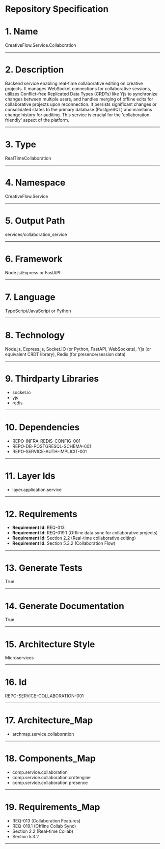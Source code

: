 # Repository Specification

# 1. Name
CreativeFlow.Service.Collaboration


---

# 2. Description
Backend service enabling real-time collaborative editing on creative projects. It manages WebSocket connections for collaborative sessions, utilizes Conflict-free Replicated Data Types (CRDTs) like Yjs to synchronize changes between multiple users, and handles merging of offline edits for collaborative projects upon reconnection. It persists significant changes or consolidated states to the primary database (PostgreSQL) and maintains change history for auditing. This service is crucial for the 'collaboration-friendly' aspect of the platform.


---

# 3. Type
RealTimeCollaboration


---

# 4. Namespace
CreativeFlow.Service


---

# 5. Output Path
services/collaboration_service


---

# 6. Framework
Node.js/Express or FastAPI


---

# 7. Language
TypeScript/JavaScript or Python


---

# 8. Technology
Node.js, Express.js, Socket.IO (or Python, FastAPI, WebSockets), Yjs (or equivalent CRDT library), Redis (for presence/session data)


---

# 9. Thirdparty Libraries

- socket.io
- yjs
- redis


---

# 10. Dependencies

- REPO-INFRA-REDIS-CONFIG-001
- REPO-DB-POSTGRESQL-SCHEMA-001
- REPO-SERVICE-AUTH-IMPLICIT-001


---

# 11. Layer Ids

- layer.application.service


---

# 12. Requirements

- **Requirement Id:** REQ-013  
- **Requirement Id:** REQ-019.1 (Offline data sync for collaborative projects)  
- **Requirement Id:** Section 2.2 (Real-time collaborative editing)  
- **Requirement Id:** Section 5.3.2 (Collaboration Flow)  


---

# 13. Generate Tests
True


---

# 14. Generate Documentation
True


---

# 15. Architecture Style
Microservices


---

# 16. Id
REPO-SERVICE-COLLABORATION-001


---

# 17. Architecture_Map

- archmap.service.collaboration


---

# 18. Components_Map

- comp.service.collaboration
- comp.service.collaboration.crdtengine
- comp.service.collaboration.presence


---

# 19. Requirements_Map

- REQ-013 (Collaboration Features)
- REQ-019.1 (Offline Collab Sync)
- Section 2.2 (Real-time Collab)
- Section 5.3.2


---

